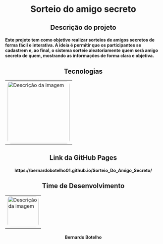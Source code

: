 <h1 align="center"><b>Sorteio do amigo secreto</b></h1>
<p></p>
<h2 align="center"><b>Descrição do projeto</b></h2>
<h4>Este projeto tem como objetivo realizar sorteios de amigos secretos de forma fácil e interativa. A ideia é permitir que os participantes se cadastrem e, ao final, o sistema sorteie aleatoriamente quem será amigo secreto de quem, mostrando as informações de forma clara e objetiva.</h4>
<p></p>
<h2 align="center"><b>Tecnologias</b></h2>
<table align="center">
  <tr>
    <td>
      <img src="https://github.com/user-attachments/assets/d463a296-8f3a-49e1-a791-ddef79d223d8" 
           alt="Descrição da imagem" 
           style="width: 200px; border-radius: 10px;">
    </td>
  </tr>
</table
<p></p>

<h2 align="center"><b>Link da GitHub Pages</b></h2>
<h4 align="center">https://bernardobotelho01.github.io/Sorteio_Do_Amigo_Secreto/</h4>

<p></p>
<h2 align="center"><b>Time de Desenvolvimento</b></h2>
<p></p>
<table align="center">
  <tr>
    <td>
     <img src="https://github.com/user-attachments/assets/2a5855c3-d74b-4a4f-8998-f029b264b535"
           alt="Descrição da imagem" 
           style="width: 100px; border-radius: 10px;">
    </td>
  </tr>
</table
   <p></p>  
  <h4 align="center"><b>Bernardo Botelho</b></h4>
